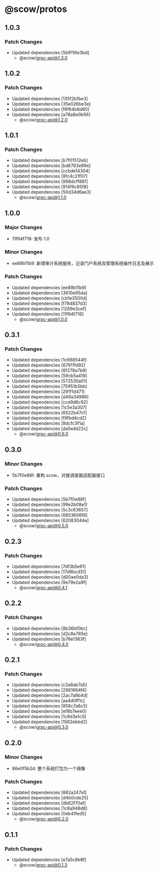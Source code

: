 # @scow/protos

## 1.0.3

### Patch Changes

- Updated dependencies [5b9116e3bd]
  - @scow/grpc-api@1.3.0

## 1.0.2

### Patch Changes

- Updated dependencies [135f2b1be3]
- Updated dependencies [35e026be3e]
- Updated dependencies [f6f84b6d60]
- Updated dependencies [a78a6e0b56]
  - @scow/grpc-api@1.2.0

## 1.0.1

### Patch Changes

- Updated dependencies [b7f01512eb]
- Updated dependencies [bd6783e89e]
- Updated dependencies [ccbde14304]
- Updated dependencies [8fc4c21f07]
- Updated dependencies [998dcff881]
- Updated dependencies [914f6c85f8]
- Updated dependencies [50d34d6ae3]
  - @scow/grpc-api@1.1.0

## 1.0.0

### Major Changes

- 11f94f716: 发布 1.0

### Minor Changes

- ee89b11b9: 新增审计系统服务，记录门户系统及管理系统操作日志及展示

### Patch Changes

- Updated dependencies [ee89b11b9]
- Updated dependencies [3610e95da]
- Updated dependencies [cb1e3500d]
- Updated dependencies [f784837d3]
- Updated dependencies [1269e3cef]
- Updated dependencies [11f94f716]
  - @scow/grpc-api@1.0.0

## 0.3.1

### Patch Changes

- Updated dependencies [1c668544f]
- Updated dependencies [67911fd92]
- Updated dependencies [6f278a7b9]
- Updated dependencies [59cb5a418]
- Updated dependencies [572530a01]
- Updated dependencies [75951b5bb]
- Updated dependencies [291f1d471]
- Updated dependencies [d49a34986]
- Updated dependencies [cce9d6c92]
- Updated dependencies [1c5e3a307]
- Updated dependencies [6522b47cf]
- Updated dependencies [f9fbd4cd2]
- Updated dependencies [8dcfc3f1a]
- Updated dependencies [da5edd22c]
  - @scow/grpc-api@0.6.0

## 0.3.0

### Minor Changes

- 5b7f0e88f: 重构 scow，对接调度器适配器接口

### Patch Changes

- Updated dependencies [5b7f0e88f]
- Updated dependencies [99e2b08e1]
- Updated dependencies [5c3c63657]
- Updated dependencies [6853606f8]
- Updated dependencies [62083044e]
  - @scow/grpc-api@0.5.0

## 0.2.3

### Patch Changes

- Updated dependencies [7df3b5e61]
- Updated dependencies [17d8bcd31]
- Updated dependencies [d00ae0da3]
- Updated dependencies [9e79e2a9f]
  - @scow/grpc-api@0.4.1

## 0.2.2

### Patch Changes

- Updated dependencies [8b36bf0bc]
- Updated dependencies [d2c8e765e]
- Updated dependencies [b78e1363f]
  - @scow/grpc-api@0.4.0

## 0.2.1

### Patch Changes

- Updated dependencies [c2a8ab7a5]
- Updated dependencies [2981664f4]
- Updated dependencies [2ac7a9b4d]
- Updated dependencies [aa4d0ff1c]
- Updated dependencies [858c7a6c5]
- Updated dependencies [ef8b7eee0]
- Updated dependencies [1c8d3e1c0]
- Updated dependencies [1562ebbd2]
  - @scow/grpc-api@0.3.0

## 0.2.0

### Minor Changes

- 86e0f5b2d: 整个系统打包为一个镜像

### Patch Changes

- Updated dependencies [882a247a1]
- Updated dependencies [d4b0cde25]
- Updated dependencies [db62f70af]
- Updated dependencies [1c8a948d8]
- Updated dependencies [0eb41fed5]
  - @scow/grpc-api@0.2.0

## 0.1.1

### Patch Changes

- Updated dependencies [e7a5c8b8f]
  - @scow/grpc-api@0.1.3
